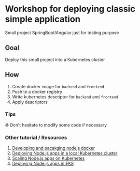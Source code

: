 # Workshop for deploying classic simple application

Small project SpringBoot/Angular just for testing purpose

## Goal

Deploy this small project into a Kubernetes cluster

## How

1. Create docker image for `backend` and `frontend`
2. Push to a docker registry
3. Write kubernetes descriptor for `backend` and `frontend`
4. Apply descriptors

### Tips

♻ Don't hesitate to modify some code if necessary

### Other tutorial / Resources

1) [Developing and pacakging nodejs docker](https://learnk8s.io/developing-and-packaging-nodejs-docker)
2) [Deploying Node.js apps in a local Kubernetes cluster](https://learnk8s.io/deploying-nodejs-kubernetes)
3) [Scaling Node.js apps on Kubernetes](https://learnk8s.io/scaling-nodejs-kubernetes)
4) [Deploying Node.js apps in EKS](https://learnk8s.io/deploying-nodejs-kubernetes-eks)
